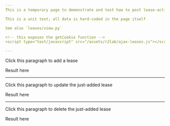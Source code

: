 ```yaml
---
This is a temporary page to demonstrate and test how to post lease-action requests back to the django server

This is a unit test; all data is hard-coded in the page itself

See also `leases/view.py`

<!-- this exposes the getCookie function -->
<script type="text/javascript" src="/assets/r2lab/ajax-leases.js"></script>

---
```

<div id="add-lease"><p>Click this paragraph to add a lease</p>
<p id='add-response'>Result here</p>
</div>

<script>
var added_lease_uuid;
// an example of how to add a lease
var add_lease = function() {
    var request = { 
    		    "slicename" : 'onelab.inria.mario.tutorial',
                    "valid_from": "2016-02-20T08:00:00Z",
                    "valid_until": "2016-02-20T09:00:00Z"
		    };
    post_lease_request('add', request, function(xhttp) {
      if (xhttp.readyState == 4 && xhttp.status == 200) {
          document.getElementById("add-response").innerHTML = xhttp.responseText;
	  // decoding
	  var answer = JSON.parse(xhttp.responseText);
	  console.log(answer);
	  added_lease_uuid = answer['uuid'];
	  console.log("stored uuid = " + added_lease_uuid);
      }});
}
$(function(){$('#add-lease').click(add_lease);})
</script>



---
<div id="update-lease"><p>Click this paragraph to update the just-added lease</p>
<p id='update-response'>Result here</p>
</div>

<script>
// an example of how to update a lease
var update_lease = function() {
    var request = { 
    		    "uuid" : added_lease_uuid,
                    "valid_from": "2016-02-20T11:00:00Z",
                    "valid_until": "2016-02-20T12:00:00Z"
		    };
    post_lease_request('update', request, function(xhttp) {
      if (xhttp.readyState == 4 && xhttp.status == 200) {
          document.getElementById("update-response").innerHTML = xhttp.responseText;
	  // decoding
	  var answer = JSON.parse(xhttp.responseText);
	  console.log(answer);
      }});
}
$(function(){$('#update-lease').click(update_lease);})
</script>



---
<div id="delete-lease"><p>Click this paragraph to delete the just-added lease</p>
<p id='delete-response'>Result here</p>
</div>

<script>
// an example of how to delete a lease
var delete_lease = function() {
    var request = { 
    		    "uuid" : added_lease_uuid,
		    };
    post_lease_request('delete', request, function(xhttp) {
      if (xhttp.readyState == 4 && xhttp.status == 200) {
          document.getElementById("delete-response").innerHTML = xhttp.responseText;
	  // decoding
	  var answer = JSON.parse(xhttp.responseText);
	  console.log(answer);
      }});
}
$(function(){$('#delete-lease').click(delete_lease);})
</script>



